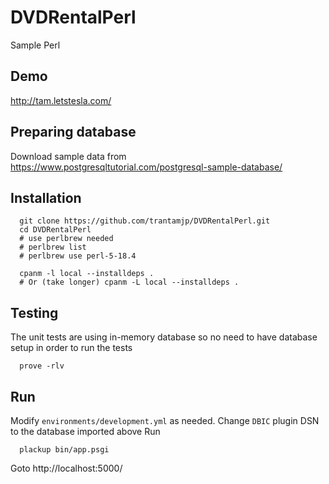 # DVDRentalPerl

Sample Perl

## Demo

<a href="http://tam.letstesla.com/" target="_blank">http://tam.letstesla.com/</a>

## Preparing database

Download sample data from https://www.postgresqltutorial.com/postgresql-sample-database/


## Installation

```
  git clone https://github.com/trantamjp/DVDRentalPerl.git
  cd DVDRentalPerl
  # use perlbrew needed
  # perlbrew list
  # perlbrew use perl-5-18.4
  
  cpanm -l local --installdeps .
  # Or (take longer) cpanm -L local --installdeps .
```

## Testing

  The unit tests are using in-memory database so no need to have database setup in order to run the tests
```
  prove -rlv
```

## Run

  Modify `environments/development.yml` as needed.
  Change `DBIC` plugin DSN to the database imported above
  Run
```
  plackup bin/app.psgi
```
Goto http://localhost:5000/

